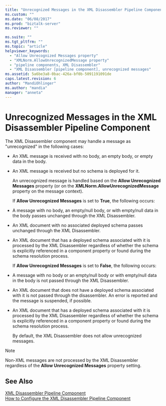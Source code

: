 ```yaml
---
title: "Unrecognized Messages in the XML Disassembler Pipeline Component | Microsoft Docs"
ms.custom: ""
ms.date: "06/08/2017"
ms.prod: "biztalk-server"
ms.reviewer: ""

ms.suite: ""
ms.tgt_pltfrm: ""
ms.topic: "article"
helpviewer_keywords: 
  - "Allow Unrecognized Messages property"
  - "XMLNorm.AllowUnrecognizedMessage property"
  - "pipeline components, XML Disassembler"
  - "XML Disassembler [pipeline component], unrecognized messages"
ms.assetid: 5a6be3a8-0bac-426a-bf0b-5091191091de
caps.latest.revision: 6
author: "MandiOhlinger"
ms.author: "mandia"
manager: "anneta"
---
```

# Unrecognized Messages in the XML Disassembler Pipeline Component
The XML Disassembler component may handle a message as "unrecognized" in the following cases:  
  
- An XML message is received with no body, an empty body, or empty data in the body.  
  
- An XML message is received but no schema is deployed for it.  
  
  An unrecognized message is handled based on the **Allow Unrecognized Messages** property (or on the **XMLNorm.AllowUnrecognizedMessage** property on the message context).  
  
  If **Allow Unrecognized Messages** is set to **True**, the following occurs:  
  
- A message with no body, an empty/null body, or with empty/null data in the body passes unchanged through the XML Disassembler.  
  
- An XML document with no associated deployed schema passes unchanged through the XML Disassembler.  
  
- An XML document that has a deployed schema associated with it is processed by the XML Disassembler regardless of whether the schema is explicitly referenced in a component property or found during the schema resolution process.  
  
  If **Allow Unrecognized Messages** is set to **False**, the following occurs:  
  
- A message with no body or an empty/null body or with empty/null data in the body is not passed through the XML Disassembler.  
  
- An XML document that does not have a deployed schema associated with it is not passed through the disassembler. An error is reported and the message is suspended, if possible.  
  
- An XML document that has a deployed schema associated with it is processed by the XML Disassembler regardless of whether the schema is explicitly referenced in a component property or found during the schema resolution process.  
  
  By default, the XML Disassembler does not allow unrecognized messages.  
  
> [!NOTE]
>  Non-XML messages are not processed by the XML Disassembler regardless of the **Allow Unrecognized Messages** property setting.  
  
## See Also  
 [XML Disassembler Pipeline Component](../core/xml-disassembler-pipeline-component.md)   
 [How to Configure the XML Disassembler Pipeline Component](../core/how-to-configure-the-xml-disassembler-pipeline-component.md)